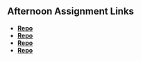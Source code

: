 ## Afternoon Assignment Links

* **[Repo](https://github.com/Porter12346/trivia)**
* **[Repo](https://github.com/Porter12346/<ASSIGNMENT_REPO>)**
* **[Repo](https://github.com/Porter12346/<ASSIGNMENT_REPO>)**
* **[Repo](https://github.com/Porter12346/<ASSIGNMENT_REPO>)**
